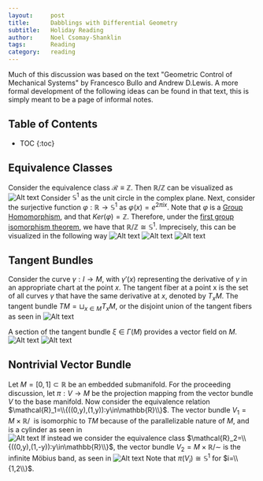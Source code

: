 ```yaml
---
layout:     post
title:      Dabblings with Differential Geometry
subtitle:   Holiday Reading 
author:     Noel Csomay-Shanklin
tags:       Reading
category:   reading
---
```

Much of this discussion was based on the text "Geometric Control of Mechanical Systems" by Francesco Bullo and Andrew D.Lewis. A more formal development of the following ideas can be found in that text, this is simply meant to be a page of informal notes.

## Table of Contents
* TOC
{:toc}

## Equivalence Classes
Consider the equivalence class $\mathcal{R}\equiv\mathbb{Z}$. Then $\mathbb{R}/\mathbb{Z}$ can be visualized as ![Alt text](https://noelc-s.github.io/website/img/DiffGeo1/DiffGeo1a1.svg?sanitize=true)
Consider $\mathbb{S}^1$ as the unit circle in the complex plane. Next, consider the surjective function $\varphi:\mathbb{R}\to\mathbb{S}^1$ as $\varphi(x) = e^{2\pi ix}$. Note that $\varphi$ is a [Group Homomorphism](http://mathworld.wolfram.com/GroupHomomorphism.html), and that $Ker(\varphi)=\mathbb{Z}$. Therefore, under the [first group isomorphism theorem](https://en.wikipedia.org/wiki/Isomorphism_theorems#First_isomorphism_theorem), we have that $\mathbb{R}/\mathbb{Z}\cong\mathbb{S}^1$. Imprecisely, this can be visualized in the following way 
![Alt text](https://noelc-s.github.io/website/img/DiffGeo1/DiffGeo1a2.svg?sanitize=true)
![Alt text](https://noelc-s.github.io/website/img/DiffGeo1/DiffGeo1a3.svg?sanitize=true)
![Alt text](https://noelc-s.github.io/website/img/DiffGeo1/DiffGeo1aiv.svg?sanitize=true)

## Tangent Bundles
Consider the curve $\gamma:I\to M$, with $\gamma'(x)$ representing the derivative of $\gamma$ in an appropriate chart at the point $x$. The tangent fiber at a point x is the set of all curves $\gamma$ that have the same derivative at $x$, denoted by $T_x M$. The tangent bundle $TM = \sqcup_{x\in M}T_x M$, or the disjoint union of the tangent fibers as seen in 
![Alt text](https://noelc-s.github.io/website/img/DiffGeo1/DiffGeo1TangentBundle.svg?sanitize=true)

A section of the tangent bundle $\xi\in\Gamma(M)$ provides a vector field on $M$.
![Alt text](https://noelc-s.github.io/website/img/DiffGeo1/DiffGeo1TangentBundleSection1.png?sanitize=true)
![Alt text](https://noelc-s.github.io/website/img/DiffGeo1/DiffGeo1TangentBundleSection2.svg?sanitize=true)
<div align="center"><script src="https://embed.github.com/view/3d/noelc-s/website/gh-pages/stl/3DPlot.stl"></script></div>

## Nontrivial Vector Bundle
Let $M=[0,1]\subset\mathbb{R}$ be an embedded submanifold. For the proceeding discussion, let $\pi:V\to M$ be the projection mapping from the vector bundle $V$ to the base manifold. Now consider the equivalence relation $\mathcal{R}_1=\\{((0,y),(1,y)):y\in\mathbb{R}\\}$. The vector bundle $V_1=M\times \mathbb{R}/~$ is isomorphic to $TM$ because of the parallelizable nature of $M$, and is a cylinder as seen in  
![Alt text](https://noelc-s.github.io/website/img/DiffGeo1/DiffGeo1Cylinder.svg?sanitize=true)
If instead we consider the equivalence class $\mathcal{R}_2=\\{((0,y),(1,-y)):y\in\mathbb{R}\\}$, the vector bundle $V_2=M\times\mathbb{R}/\sim$ is the infinite Möbius band, as seen in
![Alt text](https://noelc-s.github.io/website/img/DiffGeo1/DiffGeo1Mobius.svg?sanitize=true)
Note that $\pi(V_i)\cong\mathbb{S}^1$ for $i=\\{1,2\\}$.


